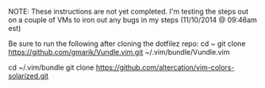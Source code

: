 NOTE:  These instructions are not yet completed.  I'm testing the steps out on a couple of VMs to iron out any bugs in my steps  (11/10/2014 @ 09:46am est)


Be sure to run the following after cloning the dotfilez repo:
cd ~
git clone https://github.com/gmarik/Vundle.vim.git ~/.vim/bundle/Vundle.vim

cd ~/.vim/bundle
git clone https://github.com/altercation/vim-colors-solarized.git
